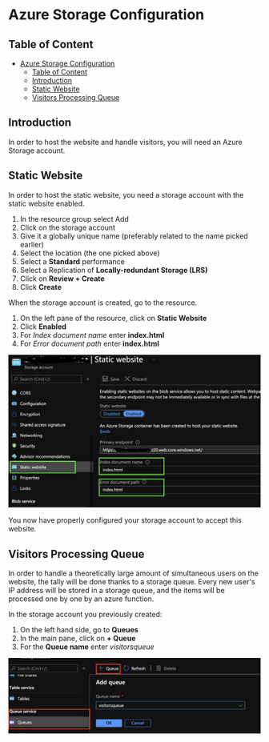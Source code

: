 # Azure Storage Configuration

## Table of Content
- [Azure Storage Configuration](#azure-storage-configuration)
  - [Table of Content](#table-of-content)
  - [Introduction](#introduction)
  - [Static Website](#static-website)
  - [Visitors Processing Queue](#visitors-processing-queue)

## Introduction

In order to host the website and handle visitors, you will need an Azure Storage account.

## Static Website

In order to host the static website, you need a storage account with the static website enabled.

1. In the resource group select Add
2. Click on the storage account
3. Give it a globally unique name (preferably related to the name picked earlier)
4. Select the location (the one picked above)
5. Select a **Standard** performance
6. Select a Replication of **Locally-redundant Storage (LRS)**
7. Click on **Review + Create**
8. Click **Create**

When the storage account is created, go to the resource.

1. On the left pane of the resource, click on **Static Website**
2. Click **Enabled**
3. For *Index document name* enter **index.html**
4. For *Error document path* enter **index.html**

![Static Website Configuration](/img/StaticWebsiteConfiguration.png)

You now have properly configured your storage account to accept this website.

## Visitors Processing Queue

In order to handle a theoretically large amount of simultaneous users on the website, the tally will be done thanks to a storage queue. Every new user's IP address will be stored in a storage queue, and the items will be processed one by one by an azure function.

In the storage account you previously created:
1. On the left hand side, go to **Queues**
2. In the main pane, click on **+ Queue**
3. For the **Queue name** enter *visitorsqueue*

![Storage Queue](../../img/AzureStorage-Queue.png)
